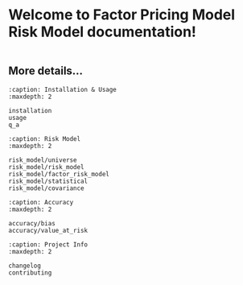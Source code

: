 # Welcome to Factor Pricing Model Risk Model documentation!

```{include} ../../README.md

```

## More details...

```{toctree}
:caption: Installation & Usage
:maxdepth: 2

installation
usage
q_a
```

```{toctree}
:caption: Risk Model
:maxdepth: 2

risk_model/universe
risk_model/risk_model
risk_model/factor_risk_model
risk_model/statistical
risk_model/covariance
```

```{toctree}
:caption: Accuracy
:maxdepth: 2

accuracy/bias
accuracy/value_at_risk
```

```{toctree}
:caption: Project Info
:maxdepth: 2

changelog
contributing
```
